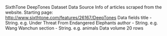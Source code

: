 SixthTone DeepTones Dataset
Data Source
Info of articles scraped from the website.
Starting page: http://www.sixthtone.com/features/26167/DeepTones
Data fields
title - String. e.g. Under Threat From Endangered Elephants
author - String. e.g. Wang Wanchun
section - String. e.g.	animals
Data volume
20 rows
